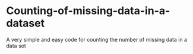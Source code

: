 # Counting-of-missing-data-in-a-dataset
A very simple and easy code for counting the number of missing data in a data set
